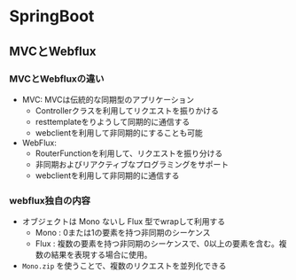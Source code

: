 # SpringBoot

## MVCとWebflux

### MVCとWebfluxの違い
- MVC: MVCは伝統的な同期型のアプリケーション
    - Controllerクラスを利用してリクエストを振りかける
    - resttemplateをりようして同期的に通信する
    - webclientを利用して非同期的にすることも可能
- WebFlux: 
    - RouterFunctionを利用して、リクエストを振り分ける
    - 非同期およびリアクティブなプログラミングをサポート
    - webclientを利用して非同期的に通信する


### webflux独自の内容
- オブジェクトは Mono ないし Flux 型でwrapして利用する
    - Mono : 0または1の要素を持つ非同期のシーケンス
    - Flux : 複数の要素を持つ非同期のシーケンスで、0以上の要素を含む。複数の結果を表現する場合に使用。
- `Mono.zip` を使うことで、複数のリクエストを並列化できる
